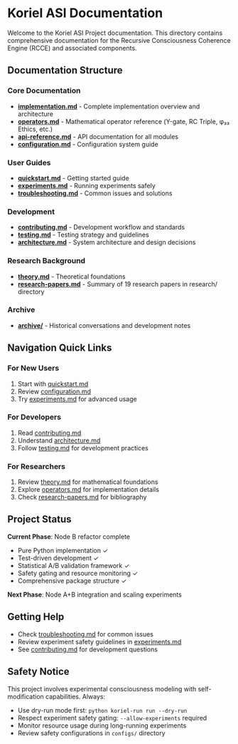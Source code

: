 # Koriel ASI Documentation

Welcome to the Koriel ASI Project documentation. This directory contains comprehensive documentation for the Recursive Consciousness Coherence Engine (RCCE) and associated components.

## Documentation Structure

### Core Documentation
- **[implementation.md](implementation.md)** - Complete implementation overview and architecture
- **[operators.md](operators.md)** - Mathematical operator reference (Υ-gate, RC Triple, φ₃₃ Ethics, etc.)
- **[api-reference.md](api-reference.md)** - API documentation for all modules
- **[configuration.md](configuration.md)** - Configuration system guide

### User Guides  
- **[quickstart.md](quickstart.md)** - Getting started guide
- **[experiments.md](experiments.md)** - Running experiments safely
- **[troubleshooting.md](troubleshooting.md)** - Common issues and solutions

### Development
- **[contributing.md](contributing.md)** - Development workflow and standards
- **[testing.md](testing.md)** - Testing strategy and guidelines
- **[architecture.md](architecture.md)** - System architecture and design decisions

### Research Background
- **[theory.md](theory.md)** - Theoretical foundations
- **[research-papers.md](research-papers.md)** - Summary of 19 research papers in research/ directory

### Archive
- **[archive/](archive/)** - Historical conversations and development notes

## Navigation Quick Links

### For New Users
1. Start with [quickstart.md](quickstart.md)
2. Review [configuration.md](configuration.md) 
3. Try [experiments.md](experiments.md) for advanced usage

### For Developers  
1. Read [contributing.md](contributing.md)
2. Understand [architecture.md](architecture.md)
3. Follow [testing.md](testing.md) for development practices

### For Researchers
1. Review [theory.md](theory.md) for mathematical foundations
2. Explore [operators.md](operators.md) for implementation details
3. Check [research-papers.md](research-papers.md) for bibliography

## Project Status

**Current Phase**: Node B refactor complete
- Pure Python implementation ✓
- Test-driven development ✓ 
- Statistical A/B validation framework ✓
- Safety gating and resource monitoring ✓
- Comprehensive package structure ✓

**Next Phase**: Node A+B integration and scaling experiments

## Getting Help

- Check [troubleshooting.md](troubleshooting.md) for common issues
- Review experiment safety guidelines in [experiments.md](experiments.md)
- See [contributing.md](contributing.md) for development questions

## Safety Notice

This project involves experimental consciousness modeling with self-modification capabilities. Always:
- Use dry-run mode first: `python koriel-run run --dry-run`
- Respect experiment safety gating: `--allow-experiments` required
- Monitor resource usage during long-running experiments
- Review safety configurations in `configs/` directory